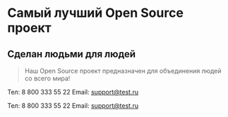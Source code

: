 # Самый лучший Open Source проект

## Сделан людьми для людей

> Наш Open Source проект предназначен для объединения людей со всего мира!

Тел: 8 800 333 55 22<wbr> Email: <a>support@test.ru</a>

Тел: 8 800 333 55 22
Email: support@test.ru
